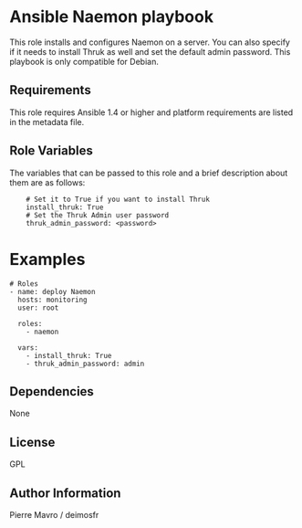 Ansible Naemon playbook
=====

This role installs and configures Naemon on a server.
You can also specify if it needs to install Thruk as well and set the default
admin password.
This playbook is only compatible for Debian.

Requirements
------------

This role requires Ansible 1.4 or higher and platform requirements are listed
in the metadata file.

Role Variables
--------------

The variables that can be passed to this role and a brief description about
them are as follows:

```
    # Set it to True if you want to install Thruk
    install_thruk: True
    # Set the Thruk Admin user password
    thruk_admin_password: <password>
```

Examples
========

```
# Roles
- name: deploy Naemon
  hosts: monitoring
  user: root

  roles:
    - naemon

  vars:
    - install_thruk: True
    - thruk_admin_password: admin
```

Dependencies
------------

None

License
-------

GPL

Author Information
------------------

Pierre Mavro / deimosfr


